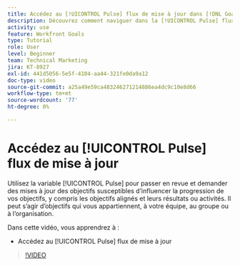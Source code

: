 ```yaml
---
title: Accédez au [!UICONTROL Pulse] flux de mise à jour dans [!DNL Goals]
description: Découvrez comment naviguer dans la [!UICONTROL Pulse] flux de mise à jour dans [!DNL Goals].
activity: use
feature: Workfront Goals
type: Tutorial
role: User
level: Beginner
team: Technical Marketing
jira: KT-8927
exl-id: 441d5056-5e5f-4104-aa44-321fe0da9a12
doc-type: video
source-git-commit: a25a49e59ca483246271214886ea4dc9c10e8d66
workflow-type: tm+mt
source-wordcount: '77'
ht-degree: 0%

---
```


# Accédez au [!UICONTROL Pulse] flux de mise à jour

Utilisez la variable [!UICONTROL Pulse] pour passer en revue et demander des mises à jour des objectifs susceptibles d’influencer la progression de vos objectifs, y compris les objectifs alignés et leurs résultats ou activités. Il peut s’agir d’objectifs qui vous appartiennent, à votre équipe, au groupe ou à l’organisation.

Dans cette vidéo, vous apprendrez à :

* Accédez au [!UICONTROL Pulse] flux de mise à jour

>[!VIDEO](https://video.tv.adobe.com/v/335199/?quality=12&learn=on)
